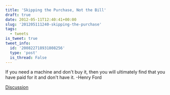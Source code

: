 ```yaml
---
title: 'Skipping the Purchase, Not the Bill'
draft: true
date: 2012-05-11T12:40:41+00:00
slug: '201205111240-skipping-the-purchase'
tags:
  - tweets
is_tweet: true
tweet_info:
  id: '200822718931808256'
  type: 'post'
  is_thread: False
---
```




If you need a machine and don't buy it, then you will ultimately find that you have paid for it and don't have it. -Henry Ford

[Discussion](https://x.com/sytelus/status/200822718931808256)

